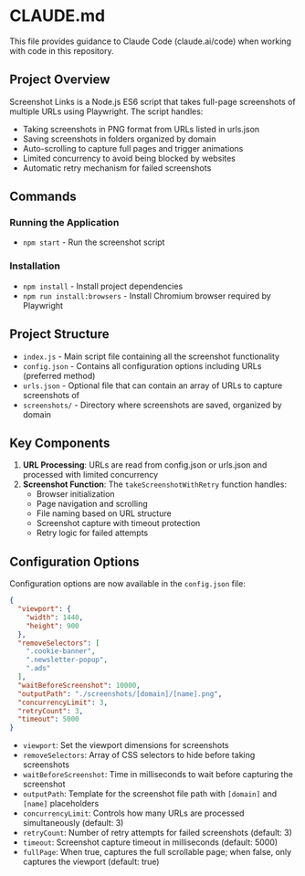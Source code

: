 # CLAUDE.md

This file provides guidance to Claude Code (claude.ai/code) when working with code in this repository.

## Project Overview

Screenshot Links is a Node.js ES6 script that takes full-page screenshots of multiple URLs using Playwright. The script handles:
- Taking screenshots in PNG format from URLs listed in urls.json
- Saving screenshots in folders organized by domain
- Auto-scrolling to capture full pages and trigger animations
- Limited concurrency to avoid being blocked by websites
- Automatic retry mechanism for failed screenshots

## Commands

### Running the Application
- `npm start` - Run the screenshot script

### Installation
- `npm install` - Install project dependencies
- `npm run install:browsers` - Install Chromium browser required by Playwright

## Project Structure

- `index.js` - Main script file containing all the screenshot functionality
- `config.json` - Contains all configuration options including URLs (preferred method)
- `urls.json` - Optional file that can contain an array of URLs to capture screenshots of
- `screenshots/` - Directory where screenshots are saved, organized by domain

## Key Components

1. **URL Processing**: URLs are read from config.json or urls.json and processed with limited concurrency
2. **Screenshot Function**: The `takeScreenshotWithRetry` function handles:
   - Browser initialization
   - Page navigation and scrolling
   - File naming based on URL structure
   - Screenshot capture with timeout protection
   - Retry logic for failed attempts

## Configuration Options

Configuration options are now available in the `config.json` file:

```json
{
  "viewport": {
    "width": 1440,
    "height": 900
  },
  "removeSelectors": [
    ".cookie-banner",
    ".newsletter-popup",
    ".ads"
  ],
  "waitBeforeScreenshot": 10000,
  "outputPath": "./screenshots/[domain]/[name].png",
  "concurrencyLimit": 3,
  "retryCount": 3,
  "timeout": 5000
}
```

- `viewport`: Set the viewport dimensions for screenshots
- `removeSelectors`: Array of CSS selectors to hide before taking screenshots
- `waitBeforeScreenshot`: Time in milliseconds to wait before capturing the screenshot
- `outputPath`: Template for the screenshot file path with `[domain]` and `[name]` placeholders
- `concurrencyLimit`: Controls how many URLs are processed simultaneously (default: 3)
- `retryCount`: Number of retry attempts for failed screenshots (default: 3)
- `timeout`: Screenshot capture timeout in milliseconds (default: 5000)
- `fullPage`: When true, captures the full scrollable page; when false, only captures the viewport (default: true)